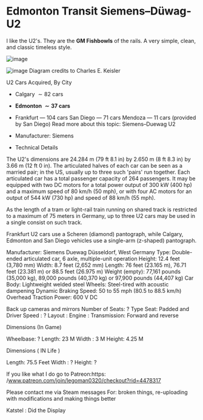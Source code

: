 # Edmonton Transit Siemens–Düwag-U2

I like the U2's. They are the **GM Fishbowls** of the rails. A very simple, clean, and classic timeless style.


![image](    url???   )

![image](https://github.com/MaiEmily/map/blob/master/public/image/20190528145810708.png)
Diagram credits to Charles E. Keisler

U2 Cars Acquired, By City

- Calgary $\sim 82$ cars
- **Edmonton $\sim 37$ cars**
- Frankfurt — 104 cars
San Diego — 71 cars
Mendoza — 11 cars (provided by San Diego)
Read more about this topic:  Siemens–Duewag U2

- Manufacturer: Siemens
- Technical Details

The U2's dimensions are $24.284 \text{ m}$ (79 ft 8.1 in) by 2.650 m (8 ft 8.3 in) by 3.66 m (12 ft 0 in). The articulated halves of each car can be seen as a married pair; in the US, usually up to three such 'pairs' run together. Each articulated car has a total passenger capacity of 264 passengers. It may be equipped with two DC motors for a total power output of 300 kW (400 hp) and a maximum speed of 80 km/h (50 mph), or with four AC motors for an output of 544 kW (730 hp) and speed of 88 km/h (55 mph).

As the length of a tram or light-rail train running on shared track is restricted to a maximum of 75 meters in Germany, up to three U2 cars may be used in a single consist on such track.

Frankfurt U2 cars use a Scheren (diamond) pantograph, while Calgary, Edmonton and San Diego vehicles use a single-arm (z-shaped) pantograph.

Manufacturer: Siemens Duewag Düsseldorf, West Germany
Type: Double-ended articulated car, 6 axle, multiple-unit operation
Height: 12.4 feet (3,780 mm)
Width: 8.7 feet (2,652 mm)
Length: 76 feet (23.165 m), 76.71 feet (23.381 m) or 88.5 feet (26.975 m)
Weight (empty): 77,161 pounds (35,000 kg), 89,000 pounds (40,370 kg) or 97,900 pounds (44,407 kg)
Car Body: Lightweight welded steel
Wheels: Steel-tired with acoustic dampening
Dynamic Braking
Speed: 50 to 55 mph (80.5 to 88.5 km/h)
Overhead Traction Power: 600 V DC


Back up cameras and mirrors
Number of Seats: ?
Type Seat: Padded and Driver
Speed : ?
Layout :
Engine :
Transmission: Forward and reverse

Dimensions (In Game)

Wheelbase: ?
Length: 23 M
Width : 3 M
Height: 4.25 M

Dimensions ( IN Life )

Length: 75.5 Feet
Width : ?
Height: ?

If you like what I do go to Patreon:https: /www.patreon.com/join/legoman0320/checkout?rid=4478317

Please contact me via Steam messages
For: broken things, re-uploading with modifications and making things better

Katstel :
Did the Display
